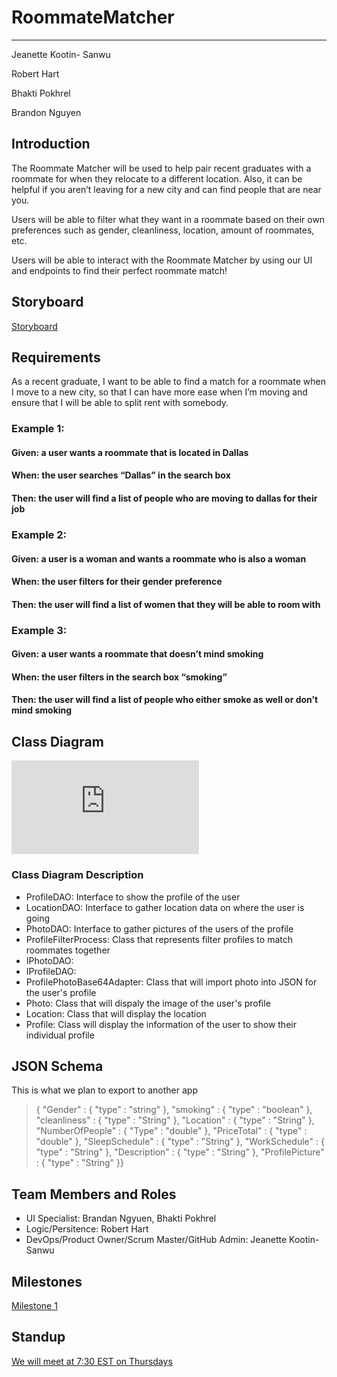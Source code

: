 # RoommateMatcher
---

Jeanette Kootin- Sanwu

Robert Hart

Bhakti Pokhrel

Brandon Nguyen

## Introduction
The Roommate Matcher will be used to help pair recent graduates with a roommate for when they relocate to a different location. Also, it can be helpful if you aren’t leaving for a new city and can find people that are near you. 

Users will be able to filter what they want in a roommate based on their own preferences such as gender, cleanliness, location, amount of roommates, etc. 

Users will be able to interact with the Roommate Matcher by using our UI and endpoints to find their perfect roommate match!

## Storyboard
[Storyboard](https://online.visual-paradigm.com/share.jsp?id=313538363632392d32#diagram:workspace=eqtcqchr&proj=0&id=2&view)

## Requirements

As a recent graduate, I want to be able to find a match for a roommate when I move to a new city, so that I can have more ease when I’m moving and ensure that I will be able to split rent with somebody.

### Example 1:
#### Given: a user wants a roommate that is located in Dallas
#### When: the user searches “Dallas” in the search box
#### Then: the user will find a list of people who are moving to dallas for their job

### Example 2:
#### Given: a user is a woman and wants a roommate who is also a woman
#### When: the user filters for their gender preference
#### Then: the user will find a list of women that they will be able to room with

### Example 3:
#### Given: a user wants a roommate that doesn’t mind smoking
#### When: the user filters in the search box “smoking”
#### Then: the user will find a list of people who either smoke as well or don’t mind smoking

## Class Diagram
![classDiagram (1).pdf](https://github.com/kootinja/Roommate-Matcher/files/7150391/classDiagram.1.pdf)

### Class Diagram Description
- ProfileDAO: Interface to show the profile of the user
- LocationDAO: Interface to gather location data on where the user is going
- PhotoDAO: Interface to gather pictures of the users of the profile
- ProfileFilterProcess: Class that represents filter profiles to match roommates together
- IPhotoDAO:
- IProfileDAO:
- ProfilePhotoBase64Adapter: Class that will import photo into JSON for the user's profile
- Photo: Class that will dispaly the image of the user's profile
- Location: Class that will display the location
- Profile: Class will display the information of the user to show their individual profile

## JSON Schema
This is what we plan to export to another app

> { "Gender" : { "type" : "string" }, 
> "smoking" : { "type" : "boolean" }, "cleanliness" : { "type" : "String" }, "Location" : { "type" : "String" }, "NumberOfPeople" : { "Type" : "double" }, "PriceTotal" : { "type" : "double" }, "SleepSchedule" : { "type" : "String" }, "WorkSchedule" : { "type" : "String" }, "Description" : { "type" : "String" }, "ProfilePicture" : { "type" : "String" }}


## Team Members and Roles
- UI Specialist: Brandan Ngyuen, Bhakti Pokhrel
- Logic/Persitence: Robert Hart 
- DevOps/Product Owner/Scrum Master/GitHub Admin: Jeanette Kootin- Sanwu

## Milestones
[Milestone 1](https://github.com/kootinja/Roommate-Matcher/milestone/1)

## Standup
[We will meet at 7:30 EST on Thursdays](https://teams.microsoft.com/l/meetup-join/19%3ameeting_NTQ4ODBlNTAtZWFjNi00YWFhLWJlNjAtNmM5OTQwZWM3YzBj%40thread.v2/0?context=%7b%22Tid%22%3a%22f5222e6c-5fc6-48eb-8f03-73db18203b63%22%2c%22Oid%22%3a%225705403b-7546-4aac-b858-9d09d3efb663%22%7d)


